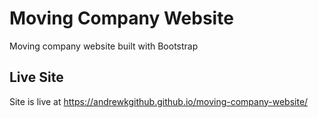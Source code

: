# Moving Company Website

Moving company website built with Bootstrap

## Live Site 

Site is live at https://andrewkgithub.github.io/moving-company-website/

